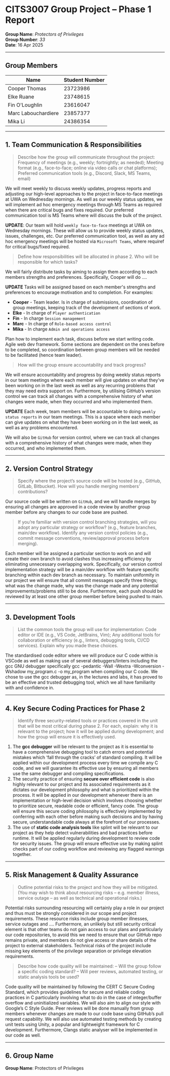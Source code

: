 # CITS3007 Group Project – Phase 1 Report 
**Group Name**: *Protectors of Privileges*\
**Group Number**: *33*\
**Date**: 16 Apr 2025

---

## Group Members

| Name | Student Number |
|--------------------|----------------|
| Cooper Thomas | 23723986 |
| Elke Ruane | 23748615 |
| Fin O'Loughlin | 23616047 |
| Marc Labouchardiere | 23857377 |
| Mika Li | 24386354 |

---

## 1. Team Communication & Responsibilities

> Describe how the group will communicate throughout the project: Frequency of meetings (e.g., weekly; fortnightly; as needed); Meeting format (e.g., face-to-face; online via video calls or chat platforms); Preferred communication tools (e.g., Discord, Slack, MS Teams, email)

We will meet weekly to discuss weekly updates, progress reports and adjusting our high-level approaches to the project in face-to-face meetings at UWA on Wednesday 
mornings. As well as our weekly status updates, we will implement ad hoc emergency meetings through MS Teams as required when there are critical bugs and fixes required. 
Our preferred communication tool is MS Teams where will discuss the bulk of the project.

**UPDATE**: Our team will hold `weekly face-to-face` meetings at UWA on Wednesday mornings. These will allow us to provide weekly status updates, issues, challenges, etc. Our preferred communication tool, as well as any ad hoc emergency meetings will be hosted via `Microsoft Teams`, where requiref for critical bugs/fixed required. 


> Define how responsibilities will be allocated in phase 2. Who will be responsible for which tasks?

We will fairly distribute tasks by aiming to assign them according to each members strengths and preferences. Specifically, Cooper will do …. 

**UPDATE** Tasks will be assigned based on each member's strengths and preferences to encourage motivation and to completion. For examples:

- **Cooper** - Team leader. Is in charge of submissions, coordination of group meetings, keeping track of the development of sections of work.
- **Elke** - In charge of `Player authentication`
- **Fin** - In charge `Session management`
- **Marc** - In charge of `Role-based access control`
- **Mika** - In charge `Admin and operations access`

Plan how to implement each task, discuss before we start writing code. Agile web dev framework. Some sections are dependent on the ones before to be completed, so coordination between group members will be needed to be facilitated (hence team leader).


> How will the group ensure accountability and track progress?

We will ensure accountability and progress by doing weekly status reports in our team meetings where each member will give updates on what they’ve been working on in the last week as well as any   recurring problems that they may need extra support on. Furthermore, by utilising GitHub’s version control we can track all changes with a comprehensive history of what 
changes were made, when they occurred and who implemented them.


**UPDATE** Each week, team members will be accountable to doing `weekly status reports` in our team meetings. This is a space where each member can give updates on what they have been working on in the last week, as well as any problems encountered. 

We will also be `GitHub` for version control, where we can track all changes with a comprehensive history of what changes were made, when they occurred, and who implemented them.

---

## 2. Version Control Strategy

> Specify where the project’s source code will be hosted (e.g., GitHub, GitLab, Bitbucket). How will you handle merging members’ contributions?

Our source code will be written on `GitHub`, and we will handle merges by ensuring all changes are approved in a code review by another group member before any changes to our code base are pushed. 


> If you’re familiar with version control branching strategies, will you adopt any particular strategy or workflow? (e.g., feature branches, main/dev workflow). Identify any version control policies (e.g., commit message conventions, review/approval process before merging).

Each member will be assigned a particular section to work on and will create their own branch to avoid clashes thus increasing efficiency by eliminating unnecessary overlapping work. Specifically, our version control implementation strategy will be a main/dev workflow with feature specific branching within each dev branch as necessary. To maintain uniformity in our project we will ensure that all commit messages specify three things; what was the change made, why was the change made and any potential improvements/problems still to be done. Furthermore, each push should be reviewed by at least one other group member before being pushed to main.

---

## 3. Development Tools

>List the common tools the group will use for implementation:
Code editor or IDE (e.g., VS Code, JetBrains, Vim); Any additional tools for collaboration or efficiency (e.g., linters, debugging tools, CI/CD services). Explain why you made these choices.

The standardised code editor where we will produce our C code within is VSCode as well as making use of several debuggers/linters including the gcc GNU debugger 
specifically gcc -pedantic -Wall -Wextra -Wconversion -Wshadow my_program.c -o my_program when compiling our C code. We chose to use the gcc debugger as, in the lectures 
and labs, it has proved to be an effective and trusted debugging tool, which we all have familiarity with and confidence in.

---

## 4. Key Secure Coding Practices for Phase 2

>Identify three security-related tools or practices covered in the unit that will be most
critical during phase 2. For each, explain: why it is relevant to the project; how it will be applied during development; and how the group will ensure it is effectively used.

1.	The **gcc debugger** will be relevant to the project as it is essential to have a comprehensive debugging tool to catch errors and potential mistakes which ‘fall through
    the cracks’ of standard compiling. It will be applied within our development process every time we compile any C code, and we will guarantee its effective use by
    ensuring all members use the same debugger and compiling specifications.
2.	The security practice of ensuring **secure over efficient code** is also highly relevant to our project and its associated requirements as it dictates our development
    philosophy and what is prioritized within the process. It will be applied in our development whenever there is an implementation or high-level decision which involves
    choosing whether to prioritize secure, readable code or efficient, fancy code. The group will ensure this secure coding philosophy is effectively implemented by
    conferring with each other before making such decisions and by having secure, understandable code always at the forefront of our processes.
3.	The use of **static code analysis tools** like splint will be relevant to our project as they help detect vulnerabilities and bad practices before runtime. It will be
    applied regularly during development to review code for security issues. The group will ensure effective use by making splint checks part of our coding workflow and
    reviewing any flagged warnings together.

---

## 5. Risk Management & Quality Assurance

> Outline potential risks to the project and how they will be mitigated. (You may wish to think about resourcing risks – e.g. member illness, service outage – as well as technical and operational risks.)

Potential risks surrounding resourcing will certainly play a role in our project and thus must be strongly considered in 
our scope and project requirements. These resource risks include group member illnesses, service outages and …. 
Furthermore, an unlikely but still security critical element is that other teams do not gain access to our plans and 
particularly our code repositories, to avoid this we need to ensure that our GitHub repo remains private, and members do 
not give access or share details of the project to external stakeholders. Technical risks of the project include missing 
key elements of the privilege separation or privilege elevation requirements. 

> Describe how code quality will be maintained:
– Will the group follow a specific coding standard?
– Will peer reviews, automated testing, or static analysis tools be used?

Code quality will be maintained by following the CERT C Secure Coding Standard, which provides guidelines for secure and reliable coding practices in C particularly involving what to do in the case of integer/buffer overflow and uninitialized variables. We will also aim to align our 
style with Google’s C Style Guide. Peer reviews will be done manually from group members whenever changes are made to our 
code base using GitHub’s pull request capability. We will also use automated testing methods by creating unit tests using Unity, a popular and lightweight framework for C development. Furthermore, Clangs static analyser will be implemented in our code as well.

---

## 6. Group Name
  **Group Name**: Protectors of Privileges


